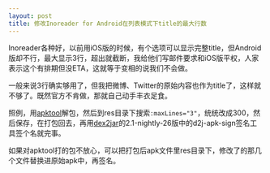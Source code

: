 ```yaml
---
layout: post
title: 修改Inoreader for Android在列表模式下title的最大行数
---
```


Inoreader各种好，以前用iOS版的时候，有个选项可以显示完整title，但Android版却不行，最大显示3行，超出就截断，我给他们写邮件要求和iOS版平权，人家表示这个有排期但没ETA，这就等于变相的说我们不会做。

一般来说3行确实够用了，但我把微博、Twitter的原始内容也作为title了，这样就不够了。既然官方不肯做，那就自己动手丰衣足食。

照例，用[apktool](https://ibotpeaches.github.io/Apktool/)解包，然后到res目录下搜索`:maxLines="3"`，统统改成300，然后保存，在打包回去，再用[dex2jar](https://github.com/pxb1988/dex2jar/releases)的2.1-nightly-26版中的d2j-apk-sign签名工具签个名就完事。

如果对apktool打的包不放心，可以把打包后apk文件里res目录下，修改了的那几个文件替换进原始apk中，再签名。
